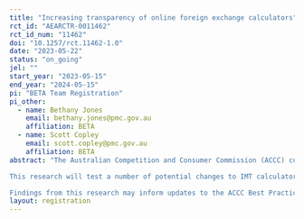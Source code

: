 ```yaml
---
title: "Increasing transparency of online foreign exchange calculators"
rct_id: "AEARCTR-0011462"
rct_id_num: "11462"
doi: "10.1257/rct.11462-1.0"
date: "2023-05-22"
status: "on_going"
jel: ""
start_year: "2023-05-15"
end_year: "2024-05-15"
pi: "BETA Team Registration"
pi_other:
  - name: Bethany Jones
    email: bethany.jones@pmc.gov.au
    affiliation: BETA
  - name: Scott Copley
    email: scott.copley@pmc.gov.au
    affiliation: BETA
abstract: "The Australian Competition and Consumer Commission (ACCC) currently has a Best Practice Guide for International Money Transfer (IMT) calculators. However, evidence suggests that online calculators may still be confusing for users. 
This research will test a number of potential changes to IMT calculators. These changes are designed to improve the communication of fees and exchange rate margins with users. These changes should allow consumers to directly compare IMT services with each other, which will improve competition and ultimately improve value to consumers. 
Findings from this research may inform updates to the ACCC Best Practice Guide."
layout: registration
---
```


